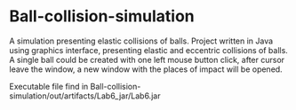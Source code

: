 # Ball-collision-simulation
A simulation presenting elastic collisions of balls.
Project written in Java using graphics interface, presenting elastic and eccentric collisions of balls. A single ball could be created with one left mouse button click, 
after cursor leave the window, a new window with the places of impact will be opened.


Executable file find in Ball-collision-simulation/out/artifacts/Lab6_jar/Lab6.jar
